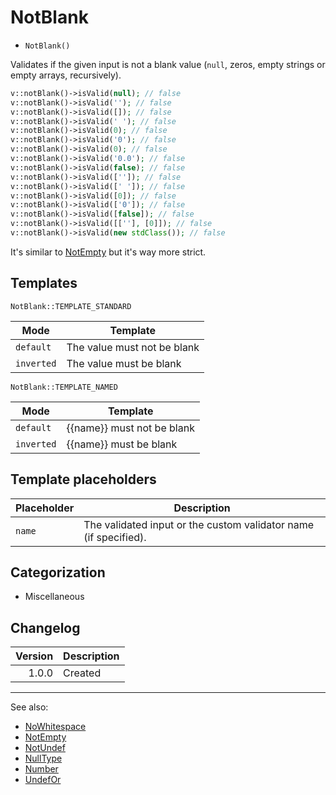 # NotBlank

- `NotBlank()`

Validates if the given input is not a blank value (`null`, zeros, empty strings
or empty arrays, recursively).

```php
v::notBlank()->isValid(null); // false
v::notBlank()->isValid(''); // false
v::notBlank()->isValid([]); // false
v::notBlank()->isValid(' '); // false
v::notBlank()->isValid(0); // false
v::notBlank()->isValid('0'); // false
v::notBlank()->isValid(0); // false
v::notBlank()->isValid('0.0'); // false
v::notBlank()->isValid(false); // false
v::notBlank()->isValid(['']); // false
v::notBlank()->isValid([' ']); // false
v::notBlank()->isValid([0]); // false
v::notBlank()->isValid(['0']); // false
v::notBlank()->isValid([false]); // false
v::notBlank()->isValid([[''], [0]]); // false
v::notBlank()->isValid(new stdClass()); // false
```

It's similar to [NotEmpty](NotEmpty.md) but it's way more strict.

## Templates

`NotBlank::TEMPLATE_STANDARD`

| Mode       | Template                    |
|------------|-----------------------------|
| `default`  | The value must not be blank |
| `inverted` | The value must be blank     |

`NotBlank::TEMPLATE_NAMED`

| Mode       | Template                   |
|------------|----------------------------|
| `default`  | {{name}} must not be blank |
| `inverted` | {{name}} must be blank     |

## Template placeholders

| Placeholder | Description                                                      |
|-------------|------------------------------------------------------------------|
| `name`      | The validated input or the custom validator name (if specified). |

## Categorization

- Miscellaneous

## Changelog

| Version | Description |
|--------:|-------------|
|   1.0.0 | Created     |

***
See also:

- [NoWhitespace](NoWhitespace.md)
- [NotEmpty](NotEmpty.md)
- [NotUndef](NotUndef.md)
- [NullType](NullType.md)
- [Number](Number.md)
- [UndefOr](UndefOr.md)
